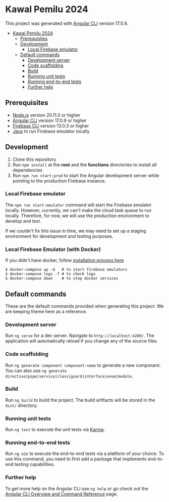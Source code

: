 # Kawal Pemilu 2024

This project was generated with [Angular CLI](https://github.com/angular/angular-cli) version 17.0.9.

- [Kawal Pemilu 2024](#kawal-pemilu-2024)
  - [Prerequisites](#prerequisites)
  - [Development](#development)
    - [Local Firebase emulator](#local-firebase-emulator)
  - [Default commands](#default-commands)
    - [Development server](#development-server)
    - [Code scaffolding](#code-scaffolding)
    - [Build](#build)
    - [Running unit tests](#running-unit-tests)
    - [Running end-to-end tests](#running-end-to-end-tests)
    - [Further help](#further-help)

## Prerequisites

- [Node.js](https://nodejs.org/en/) version 20.11.0 or higher
- [Angular CLI](https://angular.io/cli) version 17.0.9 or higher
- [Firebase CLI](https://firebase.google.com/docs/cli) version 13.0.3 or higher
- [Java](https://www.java.com/en/) to run Firebase emulator locally

## Development

1. Clone this repository
2. Run `npm install` at the **root** and the **functions** directories to install all dependencies
3. Run `npm run start:prod` to start the Angular development server while pointing to the production Firebase instance.

### Local Firebase emulator

The `npm run start:emulator` command will start the Firebase emulator locally.
However, currently, we can't make the cloud task queue to run locally.
Therefore, for now, we will use the production environment to develop and test.

If we couldn't fix this issue in time, we may need to set up a staging environment for development and testing purposes.

### Local Firebase Emulator (with Docker)

If you didn't have docker, follow [installation process here](https://docs.docker.com/engine/install/)

```
$ docker-compose up -d   # to start firebase emulators
$ docker-compose logs -f # to check logs
$ docker-compose down    # to stop docker services
```

## Default commands

These are the default commands provided when generating this project.
We are keeping theme here as a reference.

### Development server

Run `ng serve` for a dev server. Navigate to `http://localhost:4200/`. The application will automatically reload if you change any of the source files.

### Code scaffolding

Run `ng generate component component-name` to generate a new component. You can also use `ng generate directive|pipe|service|class|guard|interface|enum|module`.

### Build

Run `ng build` to build the project. The build artifacts will be stored in the `dist/` directory.

### Running unit tests

Run `ng test` to execute the unit tests via [Karma](https://karma-runner.github.io).

### Running end-to-end tests

Run `ng e2e` to execute the end-to-end tests via a platform of your choice. To use this command, you need to first add a package that implements end-to-end testing capabilities.

### Further help

To get more help on the Angular CLI use `ng help` or go check out the [Angular CLI Overview and Command Reference](https://angular.io/cli) page.
